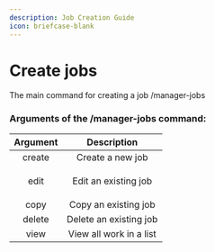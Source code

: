 ```yaml
---
description: Job Creation Guide
icon: briefcase-blank
---
```


# Create jobs

The main command for creating a job /manager-jobs

### Arguments of the /manager-jobs command:

| Argument |           Description           |
| :------: | :-----------------------------: |
|  create  |         Create a new job        |
|   edit   | <p>Edit an existing job<br></p> |
|   copy   |       Copy an existing job      |
|  delete  |      Delete an existing job     |
|   view   |     View all work in a list     |
